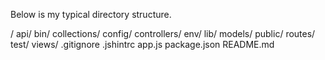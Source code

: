 Below is my typical directory structure.

/
 api/
 bin/
 collections/
 config/
 controllers/
 env/
 lib/
 models/
 public/
 routes/
 test/
 views/
 .gitignore
 .jshintrc
 app.js
 package.json
 README.md
